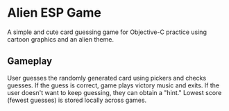 # Alien ESP Game
A simple and cute card guessing game for Objective-C practice using cartoon graphics and an alien theme. 

## Gameplay
User guesses the randomly generated card using pickers and checks guesses. If the guess is correct, game plays victory music and exits. If the user doesn't want to keep guessing, they can obtain a "hint." Lowest score (fewest guesses) is stored locally across games.
